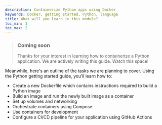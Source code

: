```yaml
---
description: Containerize Python apps using Docker
keywords: Docker, getting started, Python, language
title: What will you learn in this module?
toc_min: 1
toc_max: 2
---
```


> ### Coming soon
>
> Thanks for your interest in learning how to containerize a Python application. We are actively writing this guide. Watch this space!

Meanwhile, here's an outline of the tasks we are planning to cover. Using the Python getting started guide, you'll learn how to:

* Create a new Dockerfile which contains instructions required to build a Python image
* Build an image and run the newly built image as a container
* Set up volumes and networking
* Orchestrate containers using Compose
* Use containers for development
* Configure a CI/CD pipeline for your application using GitHub Actions

<br />
